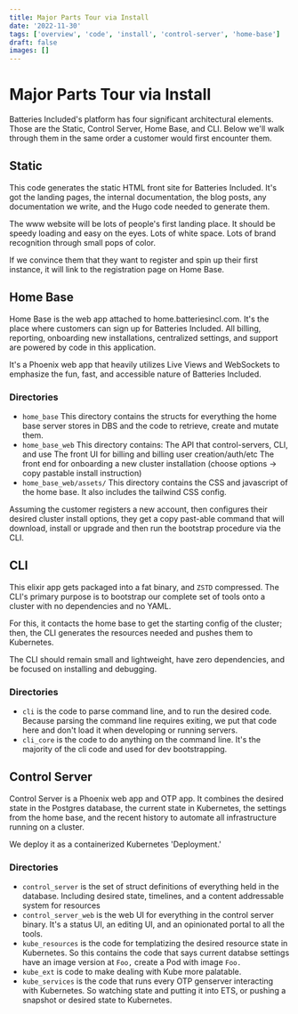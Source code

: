 ```yaml
---
title: Major Parts Tour via Install
date: '2022-11-30'
tags: ['overview', 'code', 'install', 'control-server', 'home-base']
draft: false
images: []
---
```


# Major Parts Tour via Install

Batteries Included's platform has four significant architectural elements. Those
are the Static, Control Server, Home Base, and CLI. Below we'll walk through
them in the same order a customer would first encounter them.

## Static

This code generates the static HTML front site for Batteries Included. It's got
the landing pages, the internal documentation, the blog posts, any documentation
we write, and the Hugo code needed to generate them.

The www website will be lots of people's first landing place. It should be
speedy loading and easy on the eyes. Lots of white space. Lots of brand
recognition through small pops of color.

If we convince them that they want to register and spin up their first instance,
it will link to the registration page on Home Base.

## Home Base

Home Base is the web app attached to home.batteriesincl.com. It's the place
where customers can sign up for Batteries Included. All billing, reporting,
onboarding new installations, centralized settings, and support are powered by
code in this application.

It's a Phoenix web app that heavily utilizes Live Views and WebSockets to
emphasize the fun, fast, and accessible nature of Batteries Included.

### Directories

- `home_base` This directory contains the structs for everything the home base
  server stores in DBS and the code to retrieve, create and mutate them.
- `home_base_web` This directory contains: The API that control-servers, CLI,
  and use The front UI for billing and billing user creation/auth/etc The front
  end for onboarding a new cluster installation (choose options -> copy pastable
  install instruction)
- `home_base_web/assets/` This directory contains the CSS and javascript of the
  home base. It also includes the tailwind CSS config.

Assuming the customer registers a new account, then configures their desired
cluster install options, they get a copy past-able command that will download,
install or upgrade and then run the bootstrap procedure via the CLI.

## CLI

This elixir app gets packaged into a fat binary, and `ZSTD` compressed. The
CLI's primary purpose is to bootstrap our complete set of tools onto a cluster
with no dependencies and no YAML.

For this, it contacts the home base to get the starting config of the cluster;
then, the CLI generates the resources needed and pushes them to Kubernetes.

The CLI should remain small and lightweight, have zero dependencies, and be
focused on installing and debugging.

### Directories

- `cli` is the code to parse command line, and to run the desired code. Because
  parsing the command line requires exiting, we put that code here and don't
  load it when developing or running servers.
- `cli_core` is the code to do anything on the command line. It's the majority
  of the cli code and used for dev bootstrapping.

## Control Server

Control Server is a Phoenix web app and OTP app. It combines the desired state
in the Postgres database, the current state in Kubernetes, the settings from the
home base, and the recent history to automate all infrastructure running on a
cluster.

We deploy it as a containerized Kubernetes 'Deployment.'

### Directories

- `control_server` is the set of struct definitions of everything held in the
  database. Including desired state, timelines, and a content addressable system
  for resources
- `control_server_web` is the web UI for everything in the control server
  binary. It's a status UI, an editing UI, and an opinionated portal to all the
  tools.
- `kube_resources` is the code for templatizing the desired resource state in
  Kubernetes. So this contains the code that says current databse settings have
  an image version at `Foo,` create a Pod with image `Foo.`
- `kube_ext` is code to make dealing with Kube more palatable.
- `kube_services` is the code that runs every OTP genserver interacting with
  Kubernetes. So watching state and putting it into ETS, or pushing a snapshot
  or desired state to Kubernetes.
